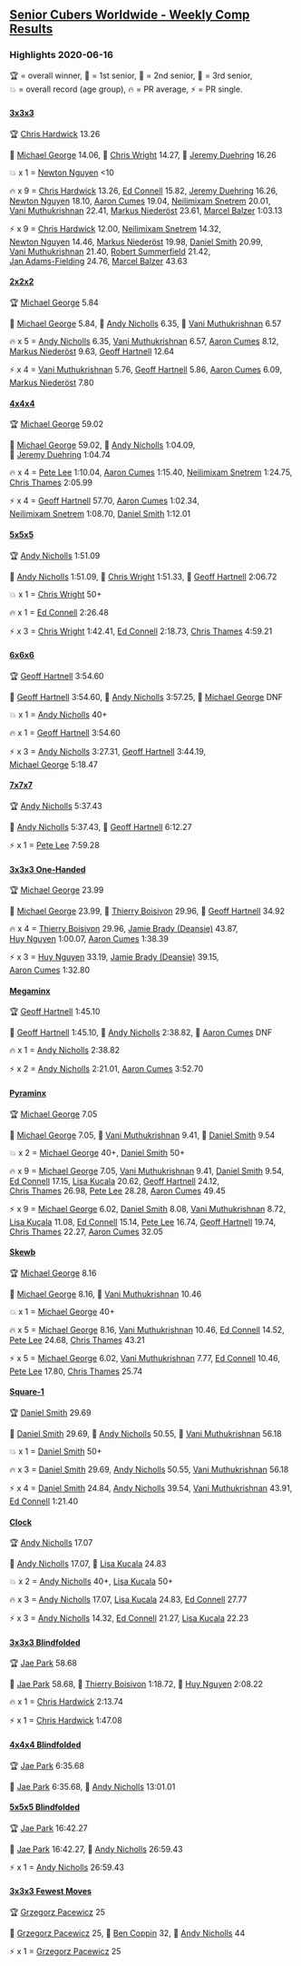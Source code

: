 <style>table {white-space: nowrap;}</style>

## [Senior Cubers Worldwide - Weekly Comp Results](/scw-comp/results/)
### Highlights 2020-06-16

<span style="white-space: nowrap;">🏆 = overall winner</span>, <span style="white-space: nowrap;">🥇 = 1st senior</span>, <span style="white-space: nowrap;">🥈 = 2nd senior</span>, <span style="white-space: nowrap;">🥉 = 3rd senior</span>, <span style="white-space: nowrap;">💥 = overall record (age group)</span>, <span style="white-space: nowrap;">🔥 = PR average</span>, <span style="white-space: nowrap;">⚡ = PR single</span>.

#### [3x3x3](333.md)

<span style="white-space: nowrap;">🏆 [Chris Hardwick](../../persons/chris_hardwick/333.md) 13.26</span>

<span style="white-space: nowrap;">🥇 [Michael George](../../persons/michael_george/333.md) 14.06</span>, <span style="white-space: nowrap;">🥈 [Chris Wright](../../persons/chris_wright/333.md) 14.27</span>, <span style="white-space: nowrap;">🥉 [Jeremy Duehring](../../persons/jeremy_duehring/333.md) 16.26</span>

💥 x 1 = <span style="white-space: nowrap;">[Newton Nguyen](../../persons/newton_nguyen/333.md) <10</span>

🔥 x 9 = <span style="white-space: nowrap;">[Chris Hardwick](../../persons/chris_hardwick/333.md) 13.26</span>, <span style="white-space: nowrap;">[Ed Connell](../../persons/ed_connell/333.md) 15.82</span>, <span style="white-space: nowrap;">[Jeremy Duehring](../../persons/jeremy_duehring/333.md) 16.26</span>, <span style="white-space: nowrap;">[Newton Nguyen](../../persons/newton_nguyen/333.md) 18.10</span>, <span style="white-space: nowrap;">[Aaron Cumes](../../persons/aaron_cumes/333.md) 19.04</span>, <span style="white-space: nowrap;">[Neilimixam Snetrem](../../persons/neilimixam_snetrem/333.md) 20.01</span>, <span style="white-space: nowrap;">[Vani Muthukrishnan](../../persons/vani_muthukrishnan/333.md) 22.41</span>, <span style="white-space: nowrap;">[Markus Niederöst](../../persons/markus_niederost/333.md) 23.61</span>, <span style="white-space: nowrap;">[Marcel Balzer](../../persons/marcel_balzer/333.md) 1:03.13</span>

⚡ x 9 = <span style="white-space: nowrap;">[Chris Hardwick](../../persons/chris_hardwick/333.md) 12.00</span>, <span style="white-space: nowrap;">[Neilimixam Snetrem](../../persons/neilimixam_snetrem/333.md) 14.32</span>, <span style="white-space: nowrap;">[Newton Nguyen](../../persons/newton_nguyen/333.md) 14.46</span>, <span style="white-space: nowrap;">[Markus Niederöst](../../persons/markus_niederost/333.md) 19.98</span>, <span style="white-space: nowrap;">[Daniel Smith](../../persons/daniel_smith/333.md) 20.99</span>, <span style="white-space: nowrap;">[Vani Muthukrishnan](../../persons/vani_muthukrishnan/333.md) 21.40</span>, <span style="white-space: nowrap;">[Robert Summerfield](../../persons/robert_summerfield/333.md) 21.42</span>, <span style="white-space: nowrap;">[Jan Adams-Fielding](../../persons/jan_adams_fielding/333.md) 24.76</span>, <span style="white-space: nowrap;">[Marcel Balzer](../../persons/marcel_balzer/333.md) 43.63</span>

#### [2x2x2](222.md)

<span style="white-space: nowrap;">🏆 [Michael George](../../persons/michael_george/222.md) 5.84</span>

<span style="white-space: nowrap;">🥇 [Michael George](../../persons/michael_george/222.md) 5.84</span>, <span style="white-space: nowrap;">🥈 [Andy Nicholls](../../persons/andy_nicholls/222.md) 6.35</span>, <span style="white-space: nowrap;">🥉 [Vani Muthukrishnan](../../persons/vani_muthukrishnan/222.md) 6.57</span>

🔥 x 5 = <span style="white-space: nowrap;">[Andy Nicholls](../../persons/andy_nicholls/222.md) 6.35</span>, <span style="white-space: nowrap;">[Vani Muthukrishnan](../../persons/vani_muthukrishnan/222.md) 6.57</span>, <span style="white-space: nowrap;">[Aaron Cumes](../../persons/aaron_cumes/222.md) 8.12</span>, <span style="white-space: nowrap;">[Markus Niederöst](../../persons/markus_niederost/222.md) 9.63</span>, <span style="white-space: nowrap;">[Geoff Hartnell](../../persons/geoff_hartnell/222.md) 12.64</span>

⚡ x 4 = <span style="white-space: nowrap;">[Vani Muthukrishnan](../../persons/vani_muthukrishnan/222.md) 5.76</span>, <span style="white-space: nowrap;">[Geoff Hartnell](../../persons/geoff_hartnell/222.md) 5.86</span>, <span style="white-space: nowrap;">[Aaron Cumes](../../persons/aaron_cumes/222.md) 6.09</span>, <span style="white-space: nowrap;">[Markus Niederöst](../../persons/markus_niederost/222.md) 7.80</span>

#### [4x4x4](444.md)

<span style="white-space: nowrap;">🏆 [Michael George](../../persons/michael_george/444.md) 59.02</span>

<span style="white-space: nowrap;">🥇 [Michael George](../../persons/michael_george/444.md) 59.02</span>, <span style="white-space: nowrap;">🥈 [Andy Nicholls](../../persons/andy_nicholls/444.md) 1:04.09</span>, <span style="white-space: nowrap;">🥉 [Jeremy Duehring](../../persons/jeremy_duehring/444.md) 1:04.74</span>

🔥 x 4 = <span style="white-space: nowrap;">[Pete Lee](../../persons/pete_lee/444.md) 1:10.04</span>, <span style="white-space: nowrap;">[Aaron Cumes](../../persons/aaron_cumes/444.md) 1:15.40</span>, <span style="white-space: nowrap;">[Neilimixam Snetrem](../../persons/neilimixam_snetrem/444.md) 1:24.75</span>, <span style="white-space: nowrap;">[Chris Thames](../../persons/chris_thames/444.md) 2:05.99</span>

⚡ x 4 = <span style="white-space: nowrap;">[Geoff Hartnell](../../persons/geoff_hartnell/444.md) 57.70</span>, <span style="white-space: nowrap;">[Aaron Cumes](../../persons/aaron_cumes/444.md) 1:02.34</span>, <span style="white-space: nowrap;">[Neilimixam Snetrem](../../persons/neilimixam_snetrem/444.md) 1:08.70</span>, <span style="white-space: nowrap;">[Daniel Smith](../../persons/daniel_smith/444.md) 1:12.01</span>

#### [5x5x5](555.md)

<span style="white-space: nowrap;">🏆 [Andy Nicholls](../../persons/andy_nicholls/555.md) 1:51.09</span>

<span style="white-space: nowrap;">🥇 [Andy Nicholls](../../persons/andy_nicholls/555.md) 1:51.09</span>, <span style="white-space: nowrap;">🥈 [Chris Wright](../../persons/chris_wright/555.md) 1:51.33</span>, <span style="white-space: nowrap;">🥉 [Geoff Hartnell](../../persons/geoff_hartnell/555.md) 2:06.72</span>

💥 x 1 = <span style="white-space: nowrap;">[Chris Wright](../../persons/chris_wright/555.md) 50+</span>

🔥 x 1 = <span style="white-space: nowrap;">[Ed Connell](../../persons/ed_connell/555.md) 2:26.48</span>

⚡ x 3 = <span style="white-space: nowrap;">[Chris Wright](../../persons/chris_wright/555.md) 1:42.41</span>, <span style="white-space: nowrap;">[Ed Connell](../../persons/ed_connell/555.md) 2:18.73</span>, <span style="white-space: nowrap;">[Chris Thames](../../persons/chris_thames/555.md) 4:59.21</span>

#### [6x6x6](666.md)

<span style="white-space: nowrap;">🏆 [Geoff Hartnell](../../persons/geoff_hartnell/666.md) 3:54.60</span>

<span style="white-space: nowrap;">🥇 [Geoff Hartnell](../../persons/geoff_hartnell/666.md) 3:54.60</span>, <span style="white-space: nowrap;">🥈 [Andy Nicholls](../../persons/andy_nicholls/666.md) 3:57.25</span>, <span style="white-space: nowrap;">🥉 [Michael George](../../persons/michael_george/666.md) DNF</span>

💥 x 1 = <span style="white-space: nowrap;">[Andy Nicholls](../../persons/andy_nicholls/666.md) 40+</span>

🔥 x 1 = <span style="white-space: nowrap;">[Geoff Hartnell](../../persons/geoff_hartnell/666.md) 3:54.60</span>

⚡ x 3 = <span style="white-space: nowrap;">[Andy Nicholls](../../persons/andy_nicholls/666.md) 3:27.31</span>, <span style="white-space: nowrap;">[Geoff Hartnell](../../persons/geoff_hartnell/666.md) 3:44.19</span>, <span style="white-space: nowrap;">[Michael George](../../persons/michael_george/666.md) 5:18.47</span>

#### [7x7x7](777.md)

<span style="white-space: nowrap;">🏆 [Andy Nicholls](../../persons/andy_nicholls/777.md) 5:37.43</span>

<span style="white-space: nowrap;">🥇 [Andy Nicholls](../../persons/andy_nicholls/777.md) 5:37.43</span>, <span style="white-space: nowrap;">🥈 [Geoff Hartnell](../../persons/geoff_hartnell/777.md) 6:12.27</span>

⚡ x 1 = <span style="white-space: nowrap;">[Pete Lee](../../persons/pete_lee/777.md) 7:59.28</span>

#### [3x3x3 One-Handed](333oh.md)

<span style="white-space: nowrap;">🏆 [Michael George](../../persons/michael_george/333oh.md) 23.99</span>

<span style="white-space: nowrap;">🥇 [Michael George](../../persons/michael_george/333oh.md) 23.99</span>, <span style="white-space: nowrap;">🥈 [Thierry Boisivon](../../persons/thierry_boisivon/333oh.md) 29.96</span>, <span style="white-space: nowrap;">🥉 [Geoff Hartnell](../../persons/geoff_hartnell/333oh.md) 34.92</span>

🔥 x 4 = <span style="white-space: nowrap;">[Thierry Boisivon](../../persons/thierry_boisivon/333oh.md) 29.96</span>, <span style="white-space: nowrap;">[Jamie Brady (Deansie)](../../persons/jamie_brady/333oh.md) 43.87</span>, <span style="white-space: nowrap;">[Huy Nguyen](../../persons/huy_nguyen/333oh.md) 1:00.07</span>, <span style="white-space: nowrap;">[Aaron Cumes](../../persons/aaron_cumes/333oh.md) 1:38.39</span>

⚡ x 3 = <span style="white-space: nowrap;">[Huy Nguyen](../../persons/huy_nguyen/333oh.md) 33.19</span>, <span style="white-space: nowrap;">[Jamie Brady (Deansie)](../../persons/jamie_brady/333oh.md) 39.15</span>, <span style="white-space: nowrap;">[Aaron Cumes](../../persons/aaron_cumes/333oh.md) 1:32.80</span>

#### [Megaminx](minx.md)

<span style="white-space: nowrap;">🏆 [Geoff Hartnell](../../persons/geoff_hartnell/minx.md) 1:45.10</span>

<span style="white-space: nowrap;">🥇 [Geoff Hartnell](../../persons/geoff_hartnell/minx.md) 1:45.10</span>, <span style="white-space: nowrap;">🥈 [Andy Nicholls](../../persons/andy_nicholls/minx.md) 2:38.82</span>, <span style="white-space: nowrap;">🥉 [Aaron Cumes](../../persons/aaron_cumes/minx.md) DNF</span>

🔥 x 1 = <span style="white-space: nowrap;">[Andy Nicholls](../../persons/andy_nicholls/minx.md) 2:38.82</span>

⚡ x 2 = <span style="white-space: nowrap;">[Andy Nicholls](../../persons/andy_nicholls/minx.md) 2:21.01</span>, <span style="white-space: nowrap;">[Aaron Cumes](../../persons/aaron_cumes/minx.md) 3:52.70</span>

#### [Pyraminx](pyram.md)

<span style="white-space: nowrap;">🏆 [Michael George](../../persons/michael_george/pyram.md) 7.05</span>

<span style="white-space: nowrap;">🥇 [Michael George](../../persons/michael_george/pyram.md) 7.05</span>, <span style="white-space: nowrap;">🥈 [Vani Muthukrishnan](../../persons/vani_muthukrishnan/pyram.md) 9.41</span>, <span style="white-space: nowrap;">🥉 [Daniel Smith](../../persons/daniel_smith/pyram.md) 9.54</span>

💥 x 2 = <span style="white-space: nowrap;">[Michael George](../../persons/michael_george/pyram.md) 40+</span>, <span style="white-space: nowrap;">[Daniel Smith](../../persons/daniel_smith/pyram.md) 50+</span>

🔥 x 9 = <span style="white-space: nowrap;">[Michael George](../../persons/michael_george/pyram.md) 7.05</span>, <span style="white-space: nowrap;">[Vani Muthukrishnan](../../persons/vani_muthukrishnan/pyram.md) 9.41</span>, <span style="white-space: nowrap;">[Daniel Smith](../../persons/daniel_smith/pyram.md) 9.54</span>, <span style="white-space: nowrap;">[Ed Connell](../../persons/ed_connell/pyram.md) 17.15</span>, <span style="white-space: nowrap;">[Lisa Kucala](../../persons/lisa_kucala/pyram.md) 20.62</span>, <span style="white-space: nowrap;">[Geoff Hartnell](../../persons/geoff_hartnell/pyram.md) 24.12</span>, <span style="white-space: nowrap;">[Chris Thames](../../persons/chris_thames/pyram.md) 26.98</span>, <span style="white-space: nowrap;">[Pete Lee](../../persons/pete_lee/pyram.md) 28.28</span>, <span style="white-space: nowrap;">[Aaron Cumes](../../persons/aaron_cumes/pyram.md) 49.45</span>

⚡ x 9 = <span style="white-space: nowrap;">[Michael George](../../persons/michael_george/pyram.md) 6.02</span>, <span style="white-space: nowrap;">[Daniel Smith](../../persons/daniel_smith/pyram.md) 8.08</span>, <span style="white-space: nowrap;">[Vani Muthukrishnan](../../persons/vani_muthukrishnan/pyram.md) 8.72</span>, <span style="white-space: nowrap;">[Lisa Kucala](../../persons/lisa_kucala/pyram.md) 11.08</span>, <span style="white-space: nowrap;">[Ed Connell](../../persons/ed_connell/pyram.md) 15.14</span>, <span style="white-space: nowrap;">[Pete Lee](../../persons/pete_lee/pyram.md) 16.74</span>, <span style="white-space: nowrap;">[Geoff Hartnell](../../persons/geoff_hartnell/pyram.md) 19.74</span>, <span style="white-space: nowrap;">[Chris Thames](../../persons/chris_thames/pyram.md) 22.27</span>, <span style="white-space: nowrap;">[Aaron Cumes](../../persons/aaron_cumes/pyram.md) 32.05</span>

#### [Skewb](skewb.md)

<span style="white-space: nowrap;">🏆 [Michael George](../../persons/michael_george/skewb.md) 8.16</span>

<span style="white-space: nowrap;">🥇 [Michael George](../../persons/michael_george/skewb.md) 8.16</span>, <span style="white-space: nowrap;">🥈 [Vani Muthukrishnan](../../persons/vani_muthukrishnan/skewb.md) 10.46</span>

💥 x 1 = <span style="white-space: nowrap;">[Michael George](../../persons/michael_george/skewb.md) 40+</span>

🔥 x 5 = <span style="white-space: nowrap;">[Michael George](../../persons/michael_george/skewb.md) 8.16</span>, <span style="white-space: nowrap;">[Vani Muthukrishnan](../../persons/vani_muthukrishnan/skewb.md) 10.46</span>, <span style="white-space: nowrap;">[Ed Connell](../../persons/ed_connell/skewb.md) 14.52</span>, <span style="white-space: nowrap;">[Pete Lee](../../persons/pete_lee/skewb.md) 24.68</span>, <span style="white-space: nowrap;">[Chris Thames](../../persons/chris_thames/skewb.md) 43.21</span>

⚡ x 5 = <span style="white-space: nowrap;">[Michael George](../../persons/michael_george/skewb.md) 6.02</span>, <span style="white-space: nowrap;">[Vani Muthukrishnan](../../persons/vani_muthukrishnan/skewb.md) 7.77</span>, <span style="white-space: nowrap;">[Ed Connell](../../persons/ed_connell/skewb.md) 10.46</span>, <span style="white-space: nowrap;">[Pete Lee](../../persons/pete_lee/skewb.md) 17.80</span>, <span style="white-space: nowrap;">[Chris Thames](../../persons/chris_thames/skewb.md) 25.74</span>

#### [Square-1](sq1.md)

<span style="white-space: nowrap;">🏆 [Daniel Smith](../../persons/daniel_smith/sq1.md) 29.69</span>

<span style="white-space: nowrap;">🥇 [Daniel Smith](../../persons/daniel_smith/sq1.md) 29.69</span>, <span style="white-space: nowrap;">🥈 [Andy Nicholls](../../persons/andy_nicholls/sq1.md) 50.55</span>, <span style="white-space: nowrap;">🥉 [Vani Muthukrishnan](../../persons/vani_muthukrishnan/sq1.md) 56.18</span>

💥 x 1 = <span style="white-space: nowrap;">[Daniel Smith](../../persons/daniel_smith/sq1.md) 50+</span>

🔥 x 3 = <span style="white-space: nowrap;">[Daniel Smith](../../persons/daniel_smith/sq1.md) 29.69</span>, <span style="white-space: nowrap;">[Andy Nicholls](../../persons/andy_nicholls/sq1.md) 50.55</span>, <span style="white-space: nowrap;">[Vani Muthukrishnan](../../persons/vani_muthukrishnan/sq1.md) 56.18</span>

⚡ x 4 = <span style="white-space: nowrap;">[Daniel Smith](../../persons/daniel_smith/sq1.md) 24.84</span>, <span style="white-space: nowrap;">[Andy Nicholls](../../persons/andy_nicholls/sq1.md) 39.54</span>, <span style="white-space: nowrap;">[Vani Muthukrishnan](../../persons/vani_muthukrishnan/sq1.md) 43.91</span>, <span style="white-space: nowrap;">[Ed Connell](../../persons/ed_connell/sq1.md) 1:21.40</span>

#### [Clock](clock.md)

<span style="white-space: nowrap;">🏆 [Andy Nicholls](../../persons/andy_nicholls/clock.md) 17.07</span>

<span style="white-space: nowrap;">🥇 [Andy Nicholls](../../persons/andy_nicholls/clock.md) 17.07</span>, <span style="white-space: nowrap;">🥈 [Lisa Kucala](../../persons/lisa_kucala/clock.md) 24.83</span>

💥 x 2 = <span style="white-space: nowrap;">[Andy Nicholls](../../persons/andy_nicholls/clock.md) 40+</span>, <span style="white-space: nowrap;">[Lisa Kucala](../../persons/lisa_kucala/clock.md) 50+</span>

🔥 x 3 = <span style="white-space: nowrap;">[Andy Nicholls](../../persons/andy_nicholls/clock.md) 17.07</span>, <span style="white-space: nowrap;">[Lisa Kucala](../../persons/lisa_kucala/clock.md) 24.83</span>, <span style="white-space: nowrap;">[Ed Connell](../../persons/ed_connell/clock.md) 27.77</span>

⚡ x 3 = <span style="white-space: nowrap;">[Andy Nicholls](../../persons/andy_nicholls/clock.md) 14.32</span>, <span style="white-space: nowrap;">[Ed Connell](../../persons/ed_connell/clock.md) 21.27</span>, <span style="white-space: nowrap;">[Lisa Kucala](../../persons/lisa_kucala/clock.md) 22.23</span>

#### [3x3x3 Blindfolded](333bf.md)

<span style="white-space: nowrap;">🏆 [Jae Park](../../persons/jae_park/333bf.md) 58.68</span>

<span style="white-space: nowrap;">🥇 [Jae Park](../../persons/jae_park/333bf.md) 58.68</span>, <span style="white-space: nowrap;">🥈 [Thierry Boisivon](../../persons/thierry_boisivon/333bf.md) 1:18.72</span>, <span style="white-space: nowrap;">🥉 [Huy Nguyen](../../persons/huy_nguyen/333bf.md) 2:08.22</span>

🔥 x 1 = <span style="white-space: nowrap;">[Chris Hardwick](../../persons/chris_hardwick/333bf.md) 2:13.74</span>

⚡ x 1 = <span style="white-space: nowrap;">[Chris Hardwick](../../persons/chris_hardwick/333bf.md) 1:47.08</span>

#### [4x4x4 Blindfolded](444bf.md)

<span style="white-space: nowrap;">🏆 [Jae Park](../../persons/jae_park/444bf.md) 6:35.68</span>

<span style="white-space: nowrap;">🥇 [Jae Park](../../persons/jae_park/444bf.md) 6:35.68</span>, <span style="white-space: nowrap;">🥈 [Andy Nicholls](../../persons/andy_nicholls/444bf.md) 13:01.01</span>

#### [5x5x5 Blindfolded](555bf.md)

<span style="white-space: nowrap;">🏆 [Jae Park](../../persons/jae_park/555bf.md) 16:42.27</span>

<span style="white-space: nowrap;">🥇 [Jae Park](../../persons/jae_park/555bf.md) 16:42.27</span>, <span style="white-space: nowrap;">🥈 [Andy Nicholls](../../persons/andy_nicholls/555bf.md) 26:59.43</span>

⚡ x 1 = <span style="white-space: nowrap;">[Andy Nicholls](../../persons/andy_nicholls/555bf.md) 26:59.43</span>

#### [3x3x3 Fewest Moves](333fm.md)

<span style="white-space: nowrap;">🏆 [Grzegorz Pacewicz](../../persons/grzegorz_pacewicz/333fm.md) 25</span>

<span style="white-space: nowrap;">🥇 [Grzegorz Pacewicz](../../persons/grzegorz_pacewicz/333fm.md) 25</span>, <span style="white-space: nowrap;">🥈 [Ben Coppin](../../persons/ben_coppin/333fm.md) 32</span>, <span style="white-space: nowrap;">🥉 [Andy Nicholls](../../persons/andy_nicholls/333fm.md) 44</span>

⚡ x 1 = <span style="white-space: nowrap;">[Grzegorz Pacewicz](../../persons/grzegorz_pacewicz/333fm.md) 25</span>


<!-- Global site tag (gtag.js) - Google Analytics -->
<script async src="https://www.googletagmanager.com/gtag/js?id=UA-86348435-3"></script>
<script>window.dataLayer = window.dataLayer || []; function gtag() {dataLayer.push(arguments);} gtag('js', new Date()); gtag('config', 'UA-86348435-3');</script>
